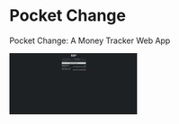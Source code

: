 # Pocket Change
Pocket Change: A Money Tracker Web App
<section>
  <img style="width: 45%;" src=https://github.com/molliksrahman/pocket-change/blob/main/site-preview.png"/>
</section>
